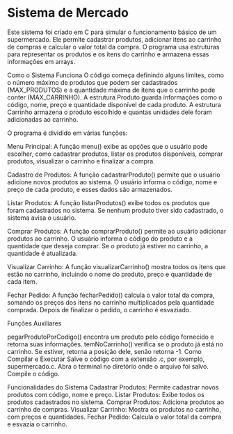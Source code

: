 # Sistema de Mercado
Este sistema foi criado em C para simular o funcionamento básico de um supermercado. Ele permite cadastrar produtos, adicionar itens ao carrinho de compras e calcular o valor total da compra. O programa usa estruturas para representar os produtos e os itens do carrinho e armazena essas informações em arrays.

Como o Sistema Funciona
O código começa definindo alguns limites, como o número máximo de produtos que podem ser cadastrados (MAX_PRODUTOS) e a quantidade máxima de itens que o carrinho pode conter (MAX_CARRINHO). A estrutura Produto guarda informações como o código, nome, preço e quantidade disponível de cada produto. A estrutura Carrinho armazena o produto escolhido e quantas unidades dele foram adicionadas ao carrinho.

O programa é dividido em várias funções:

Menu Principal: A função menu() exibe as opções que o usuário pode escolher, como cadastrar produtos, listar os produtos disponíveis, comprar produtos, visualizar o carrinho e finalizar a compra.

Cadastro de Produtos: A função cadastrarProduto() permite que o usuário adicione novos produtos ao sistema. O usuário informa o código, nome e preço de cada produto, e esses dados são armazenados.

Listar Produtos: A função listarProdutos() exibe todos os produtos que foram cadastrados no sistema. Se nenhum produto tiver sido cadastrado, o sistema avisa o usuário.

Comprar Produtos: A função comprarProduto() permite ao usuário adicionar produtos ao carrinho. O usuário informa o código do produto e a quantidade que deseja comprar. Se o produto já estiver no carrinho, a quantidade é atualizada.

Visualizar Carrinho: A função visualizarCarrinho() mostra todos os itens que estão no carrinho, incluindo o nome do produto, preço e quantidade de cada item.

Fechar Pedido: A função fecharPedido() calcula o valor total da compra, somando os preços dos itens no carrinho multiplicados pela quantidade comprada. Depois de finalizar o pedido, o carrinho é esvaziado.

Funções Auxiliares

pegarProdutoPorCodigo() encontra um produto pelo código fornecido e retorna suas informações.
temNoCarrinho() verifica se o produto já está no carrinho. Se estiver, retorna a posição dele, senão retorna -1.
Como Compilar e Executar
Salve o código com a extensão .c, por exemplo, supermercado.c.
Abra o terminal no diretório onde o arquivo foi salvo.
Compile o código.

Funcionalidades do Sistema
Cadastrar Produtos: Permite cadastrar novos produtos com código, nome e preço.
Listar Produtos: Exibe todos os produtos cadastrados no sistema.
Comprar Produtos: Adiciona produtos ao carrinho de compras.
Visualizar Carrinho: Mostra os produtos no carrinho, com preços e quantidades.
Fechar Pedido: Calcula o valor total da compra e esvazia o carrinho.
